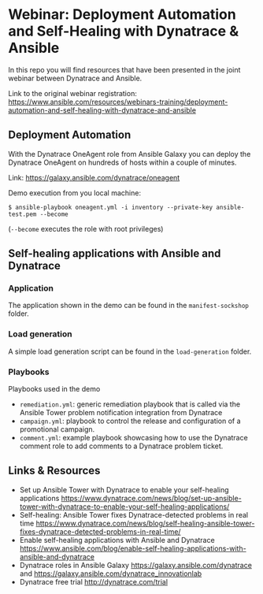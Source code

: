 # Webinar: Deployment Automation and Self-Healing with Dynatrace & Ansible

In this repo you will find resources that have been presented in the joint webinar between Dynatrace and Ansible.

Link to the original webinar registration:
https://www.ansible.com/resources/webinars-training/deployment-automation-and-self-healing-with-dynatrace-and-ansible


## Deployment Automation

With the Dynatrace OneAgent role from Ansible Galaxy you can deploy the Dynatrace OneAgent on hundreds of hosts within a couple of minutes.

Link: https://galaxy.ansible.com/dynatrace/oneagent 

Demo execution from you local machine:
```
$ ansible-playbook oneagent.yml -i inventory --private-key ansible-test.pem --become
```
(`--become` executes the role with root privileges)

## Self-healing applications with Ansible and Dynatrace

### Application

The application shown in the demo can be found in the `manifest-sockshop` folder.

### Load generation

A simple load generation script can be found in the `load-generation` folder.

### Playbooks

Playbooks used in the demo
- `remediation.yml`: generic remediation playbook that is called via the Ansible Tower problem notification integration from Dynatrace
- `campaign.yml`: playbook to control the release and configuration of a promotional campaign. 
- `comment.yml`: example playbook showcasing how to use the Dynatrace comment role to add comments to a Dynatrace problem ticket.

## Links & Resources

- Set up Ansible Tower with Dynatrace to enable your self-healing applications
https://www.dynatrace.com/news/blog/set-up-ansible-tower-with-dynatrace-to-enable-your-self-healing-applications/ 
- Self-healing: Ansible Tower fixes Dynatrace-detected problems in real time https://www.dynatrace.com/news/blog/self-healing-ansible-tower-fixes-dynatrace-detected-problems-in-real-time/ 
- Enable self-healing applications with Ansible and Dynatrace https://www.ansible.com/blog/enable-self-healing-applications-with-ansible-and-dynatrace 
- Dynatrace roles in Ansible Galaxy
https://galaxy.ansible.com/dynatrace and 
https://galaxy.ansible.com/dynatrace_innovationlab 
- Dynatrace free trial 
http://dynatrace.com/trial 
